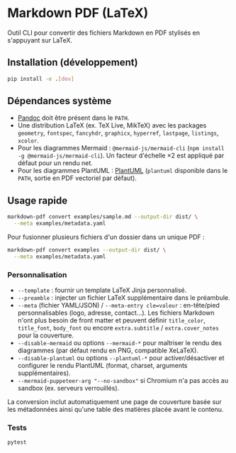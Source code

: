 # Markdown PDF (LaTeX)

Outil CLI pour convertir des fichiers Markdown en PDF stylisés en s'appuyant sur LaTeX.

## Installation (développement)

```bash
pip install -e .[dev]
```

## Dépendances système

- [Pandoc](https://pandoc.org/) doit être présent dans le `PATH`.
- Une distribution LaTeX (ex. TeX Live, MikTeX) avec les packages `geometry`, `fontspec`, `fancyhdr`, `graphicx`, `hyperref`, `lastpage`, `listings`, `xcolor`.
- Pour les diagrammes Mermaid : `@mermaid-js/mermaid-cli` (`npm install -g @mermaid-js/mermaid-cli`). Un facteur d'échelle ×2 est appliqué par défaut pour un rendu net.
- Pour les diagrammes PlantUML : [PlantUML](https://plantuml.com/) (`plantuml` disponible dans le `PATH`, sortie en PDF vectoriel par défaut).

## Usage rapide

```bash
markdown-pdf convert examples/sample.md --output-dir dist/ \
  --meta examples/metadata.yaml
```

Pour fusionner plusieurs fichiers d'un dossier dans un unique PDF :

```bash
markdown-pdf convert examples --output-dir dist/ \
  --meta examples/metadata.yaml
```

### Personnalisation

- `--template` : fournir un template LaTeX Jinja personnalisé.
- `--preamble` : injecter un fichier LaTeX supplémentaire dans le préambule.
- `--meta` (fichier YAML/JSON) / `--meta-entry cle=valeur` : en-tête/pied personnalisables (logo, adresse, contact...). Les fichiers Markdown n'ont plus besoin de front matter et peuvent définir `title_color`, `title_font`, `body_font` ou encore `extra.subtitle` / `extra.cover_notes` pour la couverture.
- `--disable-mermaid` ou options `--mermaid-*` pour maîtriser le rendu des diagrammes (par défaut rendu en PNG, compatible XeLaTeX).
- `--disable-plantuml` ou options `--plantuml-*` pour activer/désactiver et configurer le rendu PlantUML (format, charset, arguments supplémentaires).
- `--mermaid-puppeteer-arg "--no-sandbox"` si Chromium n'a pas accès au sandbox (ex. serveurs verrouillés).

La conversion inclut automatiquement une page de couverture basée sur les métadonnées ainsi qu'une table des matières placée avant le contenu.

### Tests

```bash
pytest
```
